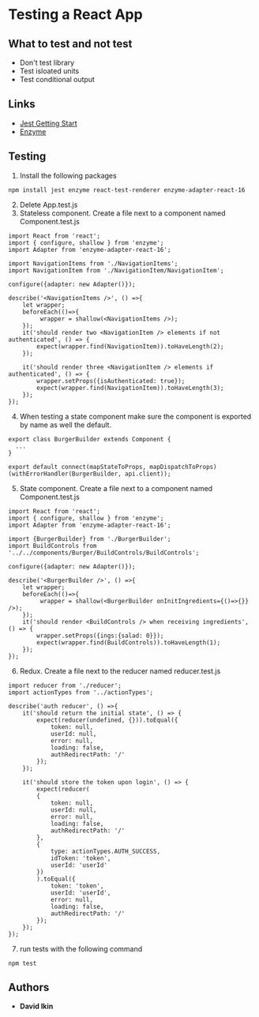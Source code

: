 # Testing a React App

## What to test and not test
* Don't test library
* Test isloated units
* Test conditional output

## Links
* [Jest Getting Start](https://jestjs.io/docs/en/getting-started.html)
* [Enzyme](https://airbnb.io/enzyme/)

## Testing
1. Install the following packages
```
npm install jest enzyme react-test-renderer enzyme-adapter-react-16
```
2. Delete App.test.js
3. Stateless component. Create a file next to a component named Component.test.js
```
import React from 'react';
import { configure, shallow } from 'enzyme';
import Adapter from 'enzyme-adapter-react-16';

import NavigationItems from './NavigationItems';
import NavigationItem from './NavigationItem/NavigationItem';

configure({adapter: new Adapter()});

describe('<NavigationItems />', () =>{
    let wrapper;
    beforeEach(()=>{
         wrapper = shallow(<NavigationItems />); 
    });
    it('should render two <NavigationItem /> elements if not authenticated', () => {
        expect(wrapper.find(NavigationItem)).toHaveLength(2);
    });

    it('should render three <NavigationItem /> elements if authenticated', () => {
        wrapper.setProps({isAuthenticated: true});
        expect(wrapper.find(NavigationItem)).toHaveLength(3);
    });
});
```
4. When testing a state component make sure the component is exported by name as well the default.
```
export class BurgerBuilder extends Component {
  ...
}

export default connect(mapStateToProps, mapDispatchToProps)(withErrorHandler(BurgerBuilder, api.client));
```
5. State component. Create a file next to a component named Component.test.js
```
import React from 'react';
import { configure, shallow } from 'enzyme';
import Adapter from 'enzyme-adapter-react-16';

import {BurgerBuilder} from './BurgerBuilder';
import BuildControls from '../../components/Burger/BuildControls/BuildControls';

configure({adapter: new Adapter()});

describe('<BurgerBuilder />', () =>{
    let wrapper;
    beforeEach(()=>{
         wrapper = shallow(<BurgerBuilder onInitIngredients={()=>{}} />); 
    });
    it('should render <BuildControls /> when receiving ingredients', () => {
        wrapper.setProps({ings:{salad: 0}});
        expect(wrapper.find(BuildControls)).toHaveLength(1);
    });
});
```
6. Redux. Create a file next to the reducer named reducer.test.js
```
import reducer from './reducer';
import actionTypes from '../actionTypes';

describe('auth reducer', () =>{
    it('should return the initial state', () => {
        expect(reducer(undefined, {})).toEqual({
            token: null,
            userId: null,
            error: null,
            loading: false,
            authRedirectPath: '/'
        });
    });

    it('should store the token upon login', () => {
        expect(reducer(
        {
            token: null,
            userId: null,
            error: null,
            loading: false,
            authRedirectPath: '/'
        }, 
        {
            type: actionTypes.AUTH_SUCCESS,
            idToken: 'token',
            userId: 'userId'
        })
        ).toEqual({
            token: 'token',
            userId: 'userId',
            error: null,
            loading: false,
            authRedirectPath: '/'
        });
    });
});
```
7. run tests with the following command
```
npm test
```

## Authors

* **David Ikin**